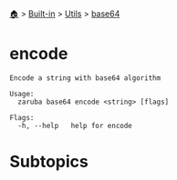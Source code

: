 <!--startTocHeader-->
[🏠](../../../README.md) > [Built-in](../../README.md) > [Utils](../README.md) > [base64](README.md)
# encode
<!--endTocHeader-->

```
Encode a string with base64 algorithm

Usage:
  zaruba base64 encode <string> [flags]

Flags:
  -h, --help   help for encode

```

# Subtopics
<!--startTocSubtopic-->
<!--endTocSubtopic-->